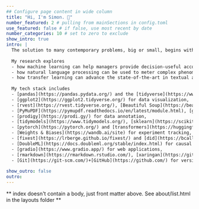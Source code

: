 ```yaml
---
## Configure page content in wide column
title: "Hi, I'm Simon. 👋"
number_featured: 2 # pulling from mainSections in config.toml
use_featured: false # if false, use most recent by date
number_categories: 10 # set to zero to exclude
show_intro: true
intro: |
  The solution to many contemporary problems, big or small, begins with the question of *measurement*. My [research](/research) focuses broadly on measurement problems in accounting. These include the prediction of accounting estimates, the analysis of corporate narratives, and the estimation of plausibly causal effects. In my works, I pair traditional quantitative methods with novel techniques from machine learning, natural language processing, interpretable machine learning, and causal machine learning. I am driven by an intense curiosity and approach my work with a [scientific mindset](https://hbr.org/2022/05/act-like-a-scientist). I enjoy deep work and alternating between R and Python to harness the best of both worlds. 
  
  My research explores
  - how machine learning can help managers provide decision-useful accounting estimates and reduce human bias,
  - how natural language processing can be used to meter complex phenomena in firms' capital market communications with financial analysts, and
  - how transfer learning can advance the state-of-the-art in textual analysis in accounting research.
  
  My tech stack includes
  - [pandas](https://pandas.pydata.org/) and the [tidyverse](https://www.tidyverse.org/) for tabular data wrangling,
  - [ggplot2](https://ggplot2.tidyverse.org/) for data visualization,
  - [rvest](https://rvest.tidyverse.org/), [Beautiful Soup](https://beautiful-soup-4.readthedocs.io/en/latest/), and [Selenium](https://selenium-python.readthedocs.io/) for web scraping,
  - [PyMuPDF](https://pymupdf.readthedocs.io/en/latest/module.html), [gensim](https://radimrehurek.com/gensim/), [spacy](https://spacy.io/), and [LLMs](https://github.com/openai/openai-python) for NLP, 
  - [prodigy](https://prodi.gy/) for data annotation,
  - [tidymodels](https://www.tidymodels.org/), [sklearn](https://scikit-learn.org/stable/), and [DALEX](https://dalex.drwhy.ai/) for machine learning,
  - [pytorch](https://pytorch.org/) and [transformers](https://huggingface.co/docs/transformers/index) for deep learning,
  - [Weights & Biases](https://wandb.ai/site) for experiment tracking,
  - [fixest](https://lrberge.github.io/fixest/) and [did](https://bcallaway11.github.io/did/) for empirical modeling,
  - [DoubleML](https://docs.doubleml.org/stable/index.html) for causal machine learning,
  - [gradio](https://www.gradio.app/) for web applications,
  - [rmarkdown](https://rmarkdown.rstudio.com/), [xaringan](https://github.com/yihui/xaringan), and [Jupyter Notebooks](https://jupyter.org/) for literate coding, and
  - [Git](https://git-scm.com/)+[GitHub](https://github.com/) for version control.
  
show_outro: false
outro: 
---
```


\*\* index doesn't contain a body, just front matter above. See about/list.html in the layouts folder \*\*
